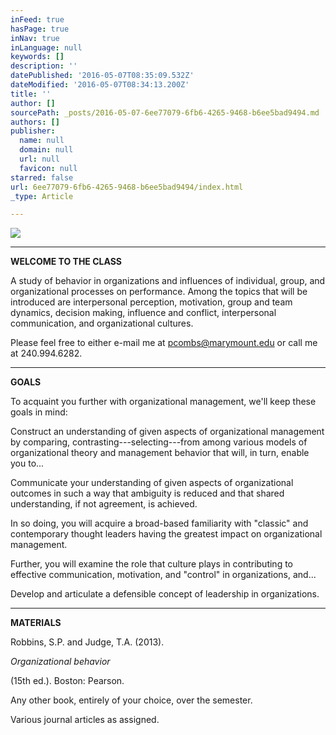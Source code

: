 ```yaml
---
inFeed: true
hasPage: true
inNav: true
inLanguage: null
keywords: []
description: ''
datePublished: '2016-05-07T08:35:09.532Z'
dateModified: '2016-05-07T08:34:13.200Z'
title: ''
author: []
sourcePath: _posts/2016-05-07-6ee77079-6fb6-4265-9468-b6ee5bad9494.md
authors: []
publisher:
  name: null
  domain: null
  url: null
  favicon: null
starred: false
url: 6ee77079-6fb6-4265-9468-b6ee5bad9494/index.html
_type: Article

---
```

![](https://the-grid-user-content.s3-us-west-2.amazonaws.com/5dc0e57d-b5f1-4727-ab96-218d528f2851.jpg)

****

**WELCOME TO THE CLASS**

A study of behavior in organizations and influences of individual, group, and organizational processes on performance. Among the topics that will be introduced are interpersonal perception, motivation, group and team dynamics, decision making, influence and conflict, interpersonal communication, and organizational cultures.

Please feel free to either e-mail me at pcombs@marymount.edu or call me at 240.994.6282\.

****

**GOALS**

To acquaint you further with organizational management, we'll keep these goals in mind: 

Construct an understanding of given aspects of organizational management by comparing, contrasting---selecting---from among various models of organizational theory and management behavior that will, in turn, enable you to... 

Communicate your understanding of given aspects of organizational outcomes in such a way that ambiguity is reduced and that shared understanding, if not agreement, is achieved. 

In so doing, you will acquire a broad-based familiarity with "classic" and contemporary thought leaders having the greatest impact on organizational management. 

Further, you will examine the role that culture plays in contributing to effective communication, motivation, and "control" in organizations, and... 

Develop and articulate a defensible concept of leadership in organizations.

****

**MATERIALS**

Robbins, S.P. and Judge, T.A. (2013). 

[][0]_Organizational behavior_

(15th ed.). Boston: Pearson. 

Any other book, entirely of your choice, over the semester. 

Various journal articles as assigned.

[0]: mailto:Paul.Combs@marymount.edu